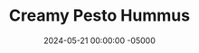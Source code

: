 ---
layout: post
title:  "Creamy Pesto Hummus"
date:   2024-05-21 00:00:00 -05000
categories: 
- Recipes
- Savory Sauces
permalink: /recipes/creamy-pesto-hummus
image: /assets/Food/Savory Sauces/Pesto Hummus/pesto-hummus.jpg
ing: pestohummus-ing
facts: pestohummus-facts
section1: 
start2: 
section2: 
start3: 
section3: 
start4: 
section4: 
start5: 
section5: 
Prep: 10
Rest: 
Cook: 25
Source1: 
Source2: 
whisk: https://s.samsungfood.com/MUyuu
tags: 
- dip
- dressing
- salad
- balsamic vinegar
- hummus
- spread
- chickpeas
- garbanzo beans
- lemon
- garlic
- pesto
- spinach
- basil
- pine nuts
- grated cheese
- parmesean cheese
- nutritional yeast
Description: I love making pesto, and I love making hummus. I have a few variations of either posted here, but now it's time that I combined my 2 favorite spreads and sauces together. The combination of roasted garlic, toasted pine nuts, and cheese pairs perfectly with the chickpeas and lemon juice. It's also higher in protein from the cottage cheese, which also makes it super creamy.  Nutrition facts are for a 2 tbsp (33 g) serving<br>&emsp;Check out some of my other flavors of hummus as well!  They're all either contain either low or no oil, making them lower in fat and calories than traditional.  I have plenty of differnent flavors coming from various spices, roasted vegetables, differnet nut and seed butters, and even different beans:<br>- <a href="/recipes/classic-tahini-hummus">Classic Tahini Hummus</a><br>- <a href="/recipes/roasted-red-pepper-hummus">Roasted Red Pepper Hummus</a><br>- <a href="/recipes/roasted-garlic-hummus">Cheesy Garlic Hummus</a><br>- <a href="/recipes/sweet-potato-hummus">Golden Sweet Potato Hummus</a><br>- <a href="/recipes/roasted-eggplant-hummus">Mediterranean Roasted Eggplant Hummus</a><br>- <a href="/recipes/roasted-beet-hummus">Creamy Roasted Beet Hummus</a><br>- <a href="/recipes/ginger-hummus">Ginger Lime Black Bean Hummus</a><br>- <a href="/recipes/hummus">Lemony Taco Inspired Hummus</a><br>&emsp;Check out some of my other pesto recipes, with varying amounts of oil, different kinds of nuts, vegan versions, and high protein versions:<br>- <a href="/recipes/oil-free-basil-pesto">Oil Free Basil Pesto</a><br>- <a href="/recipes/avocado-pesto">Avocado Pesto - Vegan and Oil Free</a><br>- <a href="/recipes/evoo-pesto">Lightened Extra Virgin Olive Oil Pesto</a><br>- <a href="/recipes/creamy-pesto">Creamy Pesto Dip</a>
Instructions: 
- Slice the top off the garlic, lightly coat in oil, wrap in aluminum foil, and air fry at 400F for 25 minutes, or until soft and caramelized, but not burned.  You could also roast in the oven for 45 minutes.  Allow to cool before squeezing the garlic into a food processor.  Alternatively, you can use raw garlic, but reduce to only about 2 cloves instead of the whole bulb.<br><br>

- Meanwhile, in a small pan, toast the nuts over medium heat for about 3 minutes, or until they start to brown lightly.  Add to the food processor<br><br>

- To your food processor, combine together the garlic, nuts, spinach, (drained and rinsed) chickpeas, lemon juice, grated cheese, vinegar, and nutritional yeast.  Blend until everything is fully chopped<br><br>

- Add in the cottage cheese, and blend until smooth.  Blend in your spices, season with salt to taste, and transfer to an airtight container to store in the fridge
---